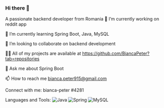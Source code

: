 ### Hi there 👋


A passionate backend developer from Romania
🔭 I’m currently working on reddit app

🌱 I’m currently learning Spring Boot, Java, MySQL

👯 I’m looking to collaborate on backend development

👨‍💻 All of my projects are available at https://github.com/BiancaPeter?tab=repositories

💬 Ask me about Spring Boot

📫 How to reach me bianca.peter915@gmail.com

Connect with me:
bianca-peter #4281

Languages and Tools:
![Java](https://img.shields.io/badge/Java-ED8B00?style=for-the-badge&logo=java&logoColor=white)
![Spring](https://img.shields.io/badge/Spring-6DB33F?style=for-the-badge&logo=spring&logoColor=white)
![MySQL](https://img.shields.io/badge/mysql-%2300f.svg?style=for-the-badge&logo=mysql&logoColor=white)

